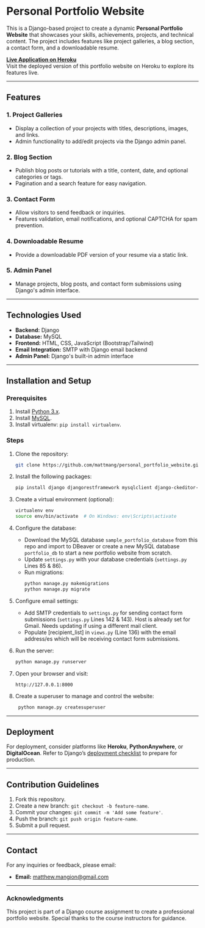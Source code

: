 # Personal Portfolio Website

This is a Django-based project to create a dynamic **Personal Portfolio Website** that showcases your skills, achievements, projects, and technical content. The project includes features like project galleries, a blog section, a contact form, and a downloadable resume.

**[Live Application on Heroku](https://personal-portfolio-website-b49244050bcc.herokuapp.com/)**  
Visit the deployed version of this portfolio website on Heroku to explore its features live.

---

## Features

### 1. Project Galleries
- Display a collection of your projects with titles, descriptions, images, and links.
- Admin functionality to add/edit projects via the Django admin panel.

### 2. Blog Section
- Publish blog posts or tutorials with a title, content, date, and optional categories or tags.
- Pagination and a search feature for easy navigation.

### 3. Contact Form
- Allow visitors to send feedback or inquiries.
- Features validation, email notifications, and optional CAPTCHA for spam prevention.

### 4. Downloadable Resume
- Provide a downloadable PDF version of your resume via a static link.

### 5. Admin Panel
- Manage projects, blog posts, and contact form submissions using Django's admin interface.

---

## Technologies Used

- **Backend:** Django
- **Database:** MySQL
- **Frontend:** HTML, CSS, JavaScript (Bootstrap/Tailwind)
- **Email Integration:** SMTP with Django email backend
- **Admin Panel:** Django's built-in admin interface

---

## Installation and Setup

### Prerequisites
1. Install [Python 3.x](https://www.python.org/).
2. Install [MySQL](https://www.mysql.com/).
3. Install virtualenv: `pip install virtualenv`.

### Steps
1. Clone the repository:
    ```bash
    git clone https://github.com/mattmang/personal_portfolio_website.git
    ```
2. Install the following packages:
    ```bash
    pip install django djangorestframework mysqlclient django-ckeditor-5 captcha django-simple-captcha
    ```
   
3. Create a virtual environment (optional):
    ```bash
    virtualenv env
    source env/bin/activate  # On Windows: env\Scripts\activate
    ```

4. Configure the database:
    - Download the MySQL database `sample_portfolio_database` from this repo and import to DBeaver or create a new MySQL database `portfolio_db` to start a new portfolio website from scratch.
    - Update `settings.py` with your database credentials (`settings.py` Lines 85 & 86).
    - Run migrations:
      ```bash
      python manage.py makemigrations
      python manage.py migrate
      ```

5. Configure email settings:
    - Add SMTP credentials to `settings.py` for sending contact form submissions (`settings.py` Lines 142 & 143). Host is already set for Gmail. Needs updating if using a different mail client.
    - Populate [recipient_list] in `views.py` (Line 136) with the email address/es which will be receiving contact form submissions.

6. Run the server:
    ```bash
    python manage.py runserver
    ```

7. Open your browser and visit:
    ```
    http://127.0.0.1:8000
    ```

8. Create a superuser to manage and control the website:
   ```bash
    python manage.py createsuperuser
    ```   

---

## Deployment
For deployment, consider platforms like **Heroku**, **PythonAnywhere**, or **DigitalOcean**. Refer to Django’s [deployment checklist](https://docs.djangoproject.com/en/4.0/howto/deployment/checklist/) to prepare for production.

---

## Contribution Guidelines
1. Fork this repository.
2. Create a new branch: `git checkout -b feature-name`.
3. Commit your changes: `git commit -m 'Add some feature'`.
4. Push the branch: `git push origin feature-name`.
5. Submit a pull request.

---

## Contact
For any inquiries or feedback, please email:
- **Email:** [matthew.mangion@gmail.com](mailto:matthew.mangion@gmail.com)

---

### Acknowledgments
This project is part of a Django course assignment to create a professional portfolio website. Special thanks to the course instructors for guidance.
